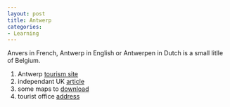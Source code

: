 ```yaml
---
layout: post
title: Antwerp
categories:
- Learning
---
```



Anvers in French, Antwerp in English or Antwerpen in Dutch is a small litlle of Belgium.

1. Antwerp [tourism site](http://www.antwerpen.be/eCache/BEN/52.html)
2. independant UK [article](http://www.independent.co.uk/travel/48-hours-in/antwerp-belgium-462006.html)
3. some maps to [download](http://www.visitbelgium.com/maps/antwerpenmap.htm)
4. tourist office [address](http://www.visitbelgium.com/links.htm#toursitofficeinbelgium)
